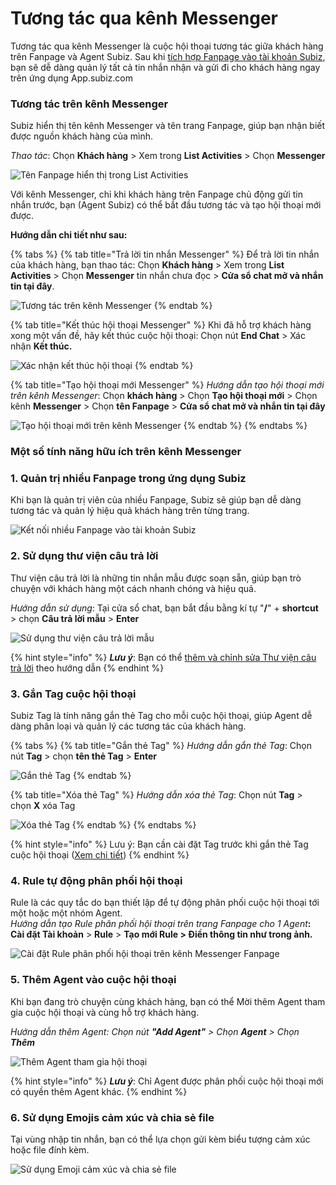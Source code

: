 # Tương tác qua kênh Messenger

Tương tác qua kênh Messenger là cuộc hội thoại tương tác giữa khách hàng trên Fanpage và Agent Subiz. Sau khi [tích hợp Fanpage vào tài khoản Subiz](https://subiz.gitbook.io/subiz-document/~/edit/primary/bat-dau-voi-subiz/thiet-lap-moi-truong-tuong-tac/tich-hop-fanpage-facebook-vao-subiz), bạn sẽ dễ dàng quản lý tất cả tin nhắn nhận và gửi đi cho khách hàng ngay trên ứng dụng App.subiz.com

### Tương tác trên kênh Messenger

Subiz hiển thị tên kênh Messenger và tên trang Fanpage, giúp bạn nhận biết được nguồn khách hàng của mình. 

_Thao tác_: Chọn **Khách hàng** &gt; Xem trong **List Activities** &gt; Chọn **Messenger**

![T&#xEA;n Fanpage hi&#x1EC3;n th&#x1ECB; trong List Activities](../../.gitbook/assets/1.-fanpage-messenger-1.jpg)

Với kênh Messenger, chỉ khi khách hàng trên Fanpage chủ động gửi tin nhắn trước, bạn \(Agent Subiz\) có thể bắt đầu tương tác và tạo hội thoại mới được.

**Hướng dẫn chi tiết như sau:**

{% tabs %}
{% tab title="Trả lời tin nhắn Messenger" %}
Để trả lời tin nhắn của khách hàng, bạn thao tác:  Chọn **Khách hàng** &gt; Xem trong **List Activities** &gt; Chọn **Messenger** tin nhắn chưa đọc &gt; **Cửa sổ chat mở và nhắn tin tại đây**.

![T&#x1B0;&#x1A1;ng t&#xE1;c tr&#xEA;n k&#xEA;nh Messenger](../../.gitbook/assets/2-messnger.jpg)
{% endtab %}

{% tab title="Kết thúc hội thoại Messenger" %}
Khi đã hỗ trợ khách hàng xong một vấn đề, hãy kết thúc cuộc hội thoại: Chọn nút **End Chat** &gt; Xác nhận **Kết thúc.**

![X&#xE1;c nh&#x1EAD;n k&#x1EBF;t th&#xFA;c h&#x1ED9;i tho&#x1EA1;i](../../.gitbook/assets/3-end-messenger-1.jpg)
{% endtab %}

{% tab title="Tạo hội thoại mới Messenger" %}
_Hướng dẫn tạo hội thoại mới trên kênh Messenger_: Chọn **khách hàng** &gt; Chọn **Tạo hội thoại mới** &gt; Chọn kênh **Messenger** &gt; Chọn **tên Fanpage** &gt; **Cửa sổ chat mở và nhắn tin tại đây**

![T&#x1EA1;o h&#x1ED9;i tho&#x1EA1;i m&#x1EDB;i tr&#xEA;n k&#xEA;nh Messenger](../../.gitbook/assets/4.-messnger.jpg)
{% endtab %}
{% endtabs %}

### Một số tính năng hữu ích trên kênh Messenger

### 1. **Quản trị nhiều Fanpage trong ứng dụng Subiz**

Khi bạn là quản trị viên của nhiều Fanpage, Subiz sẽ giúp bạn dễ dàng tương tác và quản lý hiệu quả khách hàng trên từng trang.

![K&#x1EBF;t n&#x1ED1;i nhi&#x1EC1;u Fanpage v&#xE0;o t&#xE0;i kho&#x1EA3;n Subiz](../../.gitbook/assets/5.-nhieu-fanpage-1.jpg)

### **2. Sử dụng thư viện câu trả lời**

Thư viện câu trả lời là những tin nhắn mẫu được soạn sẵn, giúp bạn trò chuyện với khách hàng một cách nhanh chóng và hiệu quả.

_Hướng dẫn sử dụng_: Tại cửa sổ chat, bạn bắt đầu bằng kí tự "**/**" + **shortcut** &gt; chọn **Câu trả lời mẫu** &gt; **Enter**

![S&#x1EED; d&#x1EE5;ng th&#x1B0; vi&#x1EC7;n c&#xE2;u tr&#x1EA3; l&#x1EDD;i m&#x1EAB;u](../../.gitbook/assets/5.-ans-library-3.jpg)

{% hint style="info" %}
_**Lưu ý**_: Bạn có thể [thêm và chỉnh sửa Thư viện câu trả lời](https://docv4.subiz.com/thu-vien-cau-tra-loi/) theo hướng dẫn
{% endhint %}

### 3. Gắn Tag cuộc hội thoại

Subiz Tag là tính năng gắn thẻ Tag cho mỗi cuộc hội thoại, giúp Agent dễ dàng phân loại và quản lý các tương tác của khách hàng.

{% tabs %}
{% tab title="Gắn thẻ Tag" %}
_Hướng dẫn gắn thẻ Tag_: Chọn nút **Tag** &gt; chọn **tên thẻ Tag** &gt; **Enter**

![G&#x1EAF;n th&#x1EBB; Tag ](../../.gitbook/assets/7.-tag-ht.jpg)
{% endtab %}

{% tab title="Xóa thẻ Tag" %}
_Hướng dẫn xóa thẻ Tag_: Chọn nút **Tag** &gt; chọn **X** xóa Tag

![X&#xF3;a th&#x1EBB; Tag](../../.gitbook/assets/8.-xoa-tag.jpg)
{% endtab %}
{% endtabs %}

{% hint style="info" %}
Lưu ý: Bạn cần cài đặt Tag trước khi gắn thẻ Tag cuộc hội thoại \([Xem chi tiết](https://docv4.subiz.com/cai-dat-tag/)\)
{% endhint %}

### 4. Rule tự động phân phối hội thoại 

Rule là các quy tắc do bạn thiết lập để tự động phân phối cuộc hội thoại tới một hoặc một nhóm Agent.   
_Hướng dẫn tạo Rule phân phối hội thoại trên trang Fanpage cho 1 Agent_**: Cài đặt Tài khoản** &gt; **Rule** &gt; **Tạo mới Rule &gt; Điền thông tin như trong ảnh.** 

![C&#xE0;i &#x111;&#x1EB7;t Rule ph&#xE2;n ph&#x1ED1;i h&#x1ED9;i tho&#x1EA1;i tr&#xEA;n k&#xEA;nh Messenger Fanpage](../../.gitbook/assets/rule-messenger-1.jpg)

### 5. Thêm Agent vào cuộc hội thoại 

 Khi bạn đang trò chuyện cùng khách hàng, bạn có thể Mời thêm Agent tham gia cuộc hội thoại và cùng hỗ trợ khách hàng.

_Hướng dẫn thêm Agent: Chọn nút  **"Add Agent"**  &gt; Chọn **Agent**  &gt; Chọn **Thêm**_

![Th&#xEA;m Agent tham gia h&#x1ED9;i tho&#x1EA1;i](../../.gitbook/assets/4.-them-agent.jpg)

{% hint style="info" %}
_**Lưu ý**_: Chỉ Agent được phân phối cuộc hội thoại mới có quyền thêm Agent khác.
{% endhint %}

### 6. Sử dụng Emojis cảm xúc và chia sẻ file

Tại vùng nhập tin nhắn, bạn có thể lựa chọn gửi kèm biểu tượng cảm xúc hoặc file đính kèm.

![S&#x1EED; d&#x1EE5;ng Emoji c&#x1EA3;m x&#xFA;c v&#xE0; chia s&#x1EBB; file](../../.gitbook/assets/6.-emoji.jpg)

### 



